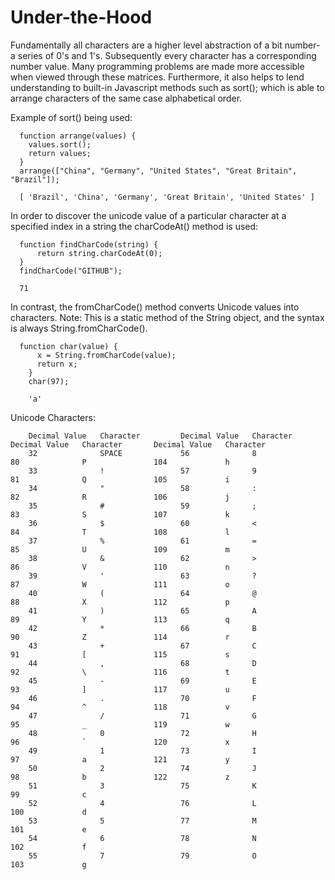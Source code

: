 # Under-the-Hood

Fundamentally all characters are a higher level abstraction of a bit number- a series of 0's and 1's. Subsequently every character 
has a corresponding number value. Many programming problems are made more accessible when viewed through these matrices. Furthermore, 
it also helps to lend understanding to built-in Javascript methods such as sort(); which is able to arrange characters of the same case
alphabetical order.

Example of sort() being used:

	  function arrange(values) {
	    values.sort();
	    return values;
	  }
	  arrange(["China", "Germany", "United States", "Great Britain", "Brazil"]);
	  
	  [ 'Brazil', 'China', 'Germany', 'Great Britain', 'United States' ]
  
In order to discover the unicode value of a particular character at a specified index in a string the charCodeAt() method is used:

	  function findCharCode(string) {
		  return string.charCodeAt(0);
	  }
	  findCharCode("GITHUB");
	  
	  71

In contrast, the fromCharCode() method converts Unicode values into characters. Note: This is a static method of the String object,
and the syntax is always String.fromCharCode().

	  function char(value) {
		  x = String.fromCharCode(value);
		  return x;
	    }
	    char(97);
	    
	    'a'
	
Unicode Characters:

        Decimal Value   Character         Decimal Value   Character         Decimal Value   Character       Decimal Value   Character
        32              SPACE             56              8                 80              P               104             h
        33              !                 57              9                 81              Q               105             i
        34              "                 58              :                 82              R               106             j
        35              #                 59              ;                 83              S               107             k
        36              $                 60              <                 84              T               108             l
        37              %                 61              =                 85              U               109             m
        38              &                 62              >                 86              V               110             n
        39              '                 63              ?                 87              W               111             o
        40              (                 64              @                 88              X               112             p
        41              )                 65              A                 89              Y               113             q
        42              *                 66              B                 90              Z               114             r
        43              +                 67              C                 91              [               115             s
        44              ,                 68              D                 92              \               116             t
        45              -                 69              E                 93              ]               117             u
        46              .                 70              F                 94              ^               118             v
        47              /                 71              G                 95              _               119             w
        48              0                 72              H                 96              `               120             x
        49              1                 73              I                 97              a               121             y
        50              2                 74              J                 98              b               122             z
        51              3                 75              K                 99              c
        52              4                 76              L                 100             d
        53              5                 77              M                 101             e
        54              6                 78              N                 102             f
        55              7                 79              O                 103             g

